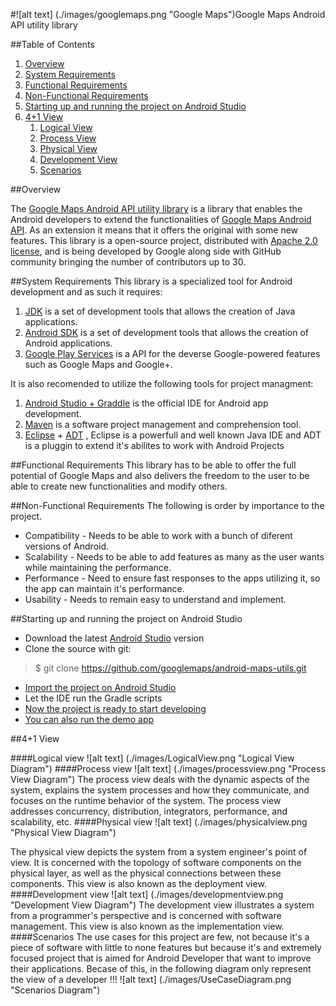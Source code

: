 #![alt text] (./images/googlemaps.png "Google Maps")Google Maps Android API utility library

##Table of Contents
 1. [Overview](#overview)
 2. [System Requirements](#system-requirements)
 3. [Functional Requirements](#functional-requirements)
 4. [Non-Functional Requirements](#non-functional-requirements)
 5. [Starting up and running the project on Android Studio](#starting-up-and-running-the-project-on-android-studio)
 6. [4+1 View](#41-view)
	1. [Logical View](#logical-view)
	2. [Process View](#process-view)
	3. [Physical View](#physical-view)
	4. [Development View](#development-view)
	5. [Scenarios](#scenarios)

##Overview

The [Google Maps Android API utility library](http://googlemaps.github.io/android-maps-utils/) is a library that enables the Android developers to extend the functionalities of [Google Maps Android API](http://developer.android.com/google/play-services/maps.html). As an extension it means that it offers the original with some new features.
This library is a open-source project, distributed with [Apache 2.0 license](http://www.apache.org/licenses/LICENSE-2.0), and is being developed by Google along side with GitHub community bringing the number of contributors up to 30.

##System Requirements
This library is a specialized tool for Android development and as such it requires:
 1. [JDK](http://www.oracle.com/technetwork/java/) is a set of development tools that allows the creation of Java applications.
 2. [Android SDK](http://developer.android.com/sdk/) is a  set of development tools that allows the creation of Android applications.
 3. [Google Play Services](https://developers.google.com/android/guides/overview) is a API for the deverse Google-powered features such as Google Maps and Google+.

It is also recomended to utilize the following tools for project managment:

1. [Android Studio + Graddle](http://developer.android.com/sdk/) is the official IDE for Android app development.
2. [Maven](https://maven.apache.org/) is a software project management and comprehension tool.
3. [Eclipse](https://eclipse.org/) + [ADT](http://developer.android.com/tools/sdk/eclipse-adt.html) , Eclipse is a powerfull and well known Java IDE and ADT is a pluggin to extend it's abilites to work with Android Projects

##Functional Requirements
This library has to be able to offer the full potential of Google Maps and also delivers the freedom to the user to be able to create new functionalities and modify others.

##Non-Functional Requirements
The following is order by importance to the project.
 - Compatibility - Needs to be able to work with a bunch of diferent versions of Android.
 - Scalability - Needs to be able to add features as many as the user wants while maintaining the performance.
 - Performance - Need to ensure fast responses to the apps utilizing it, so the app can maintain it's performance.
 - Usability - Needs to remain easy to understand and implement.

##Starting up and running the project on Android Studio

 - Download the latest [Android Studio](http://developer.android.com/sdk/index.html) version
 - Clone the source with git:

> $ git clone https://github.com/googlemaps/android-maps-utils.git

 - [Import the project on Android Studio](./images/import.png)
 - Let the IDE run the Gradle scripts
 - [Now the project is ready to start developing](./images/ready.png)
 - [You can also run the demo app](./images/demo.png)
 
##4+1 View

####Logical view
![alt text] (./images/LogicalView.png "Logical View Diagram")
####Process view
![alt text] (./images/processview.png "Process View Diagram")
The process view deals with the dynamic aspects of the system, explains the system processes and how they communicate, and focuses on the runtime behavior of the system. The process view addresses concurrency, distribution, integrators, performance, and scalability, etc.
####Physical view
![alt text] (./images/physicalview.png "Physical View Diagram")

The physical view depicts the system from a system engineer's point of view. It is concerned with the topology of software components on the physical layer, as well as the physical connections between these components. This view is also known as the deployment view.
####Development view
![alt text] (./images/developmentview.png "Development View Diagram")
The development view illustrates a system from a programmer's perspective and is concerned with software management. This view is also known as the implementation view.
####Scenarios
The use cases for this project are few, not because it's a piece of software with little to none features but because it's and extremely focused project that is aimed for Android Developer that want to improve their applications.
Becase of this, in the following diagram only represent the view of a developer !!!
![alt text] (./images/UseCaseDiagram.png "Scenarios Diagram")
